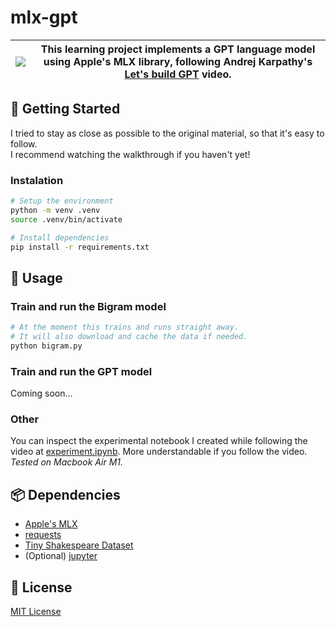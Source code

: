# mlx-gpt

| [![](https://github.com/DiogoNeves/mlx-gpt/assets/178898/f726440c-e308-4f27-8ecc-3e761eab57db)](https://youtu.be/kCc8FmEb1nY?si=PRVcXtLSZFvnNHjx) | This learning project implements a GPT language model using Apple's MLX library, following Andrej Karpathy's [Let's build GPT](https://youtu.be/kCc8FmEb1nY?si=PRVcXtLSZFvnNHjx) video. |
| --- | --- |

## 🚀 Getting Started
I tried to stay as close as possible to the original material, so that it's easy to follow.  
I recommend watching the walkthrough if you haven't yet!

### Instalation
```bash
# Setup the environment
python -m venv .venv
source .venv/bin/activate

# Install dependencies
pip install -r requirements.txt
```

## 🤖 Usage
### Train and run the Bigram model
```bash
# At the moment this trains and runs straight away.
# It will also download and cache the data if needed.
python bigram.py
```

### Train and run the GPT model
Coming soon...

### Other
You can inspect the experimental notebook I created while following the video at [experiment.ipynb](./experiment.ipynb). More understandable if you follow the video.  
_Tested on Macbook Air M1._

## 📦 Dependencies
- [Apple's MLX](https://ml-explore.github.io/mlx/build/html/index.html)
- [requests](https://requests.readthedocs.io/en/latest/)
- [Tiny Shakespeare Dataset](https://raw.githubusercontent.com/karpathy/char-rnn/master/data/tinyshakespeare/input.txt)
- (Optional) [jupyter](https://docs.jupyter.org/en/latest/)

## 📜 License
[MIT License](./LICENSE)
